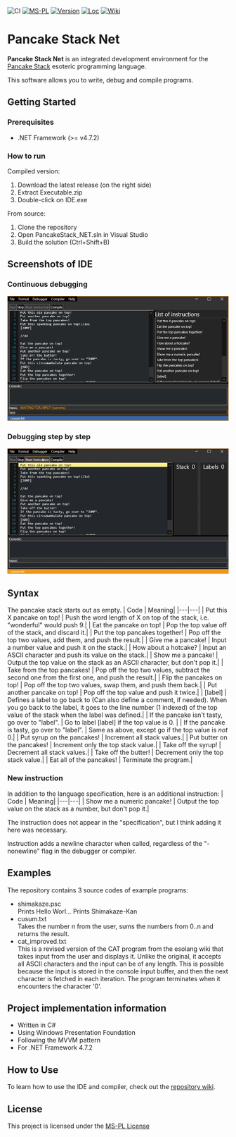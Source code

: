 ![CI](https://github.com/Shimakaze-Kan/Pancake-Stack-Net/workflows/CI/badge.svg)
[![MS-PL](https://img.shields.io/github/license/Shimakaze-Kan/Pancake-Stack-Net)](https://github.com/Shimakaze-Kan/Pancake-Stack-Net/blob/master/license)
[![Version](https://img.shields.io/github/v/release/Shimakaze-Kan/Pancake-Stack-Net)](https://github.com/Shimakaze-Kan/Pancake-Stack-Net/releases)
[![Loc](https://tokei.rs/b1/github/Shimakaze-Kan/Pancake-Stack-Net?category=code)](https://github.com/Shimakaze-Kan/Pancake-Stack-Net)
[![Wiki](https://img.shields.io/badge/wiki-%20exist-blueviolet)](https://github.com/Shimakaze-Kan/Pancake-Stack-Net/wiki)

# Pancake Stack Net
**Pancake Stack Net** is an integrated development environment for the [Pancake Stack](https://esolangs.org/wiki/Pancake_Stack) esoteric programming language.

This software allows you to write, debug and compile programs.

## Getting Started
### Prerequisites
- .NET Framework (>= v4.7.2)


### How to run
Compiled version:
1. Download the latest release (on the right side)
2. Extract Executable.zip
3. Double-click on IDE.exe

From source:
1. Clone the repository
2. Open PancakeStack_NET.sln in Visual Studio
3. Build the solution (Ctrl+Shift+B)

## Screenshots of IDE
### Continuous debugging
![Continuous debugging image](Screenshots/1.png)

### Debugging step by step
![Debugging step by step image](Screenshots/2.gif)

## Syntax
The pancake stack starts out as empty.
| Code | Meaning|
|---|---|
| Put this X pancake on top! | Push the word length of X on top of the stack, i.e. "wonderful" would push 9.|
| Eat the pancake on top! | Pop the top value off of the stack, and discard it.|
| Put the top pancakes together! | Pop off the top two values, add them, and push the result.|
| Give me a pancake! | Input a number value and push it on the stack.|
| How about a hotcake? | Input an ASCII character and push its value on the stack.|
| Show me a pancake! | Output the top value on the stack as an ASCII character, but don't pop it.|
| Take from the top pancakes! | Pop off the top two values, subtract the second one from the first one, and push the result.|
| Flip the pancakes on top! | Pop off the top two values, swap them, and push them back.|
| Put another pancake on top! | Pop off the top value and push it twice.|
| [label] | Defines a label to go back to (Can also define a comment, if needed). When you go back to the label, it goes to the line number (1 indexed) of the top value of the stack when the label was defined.|
| If the pancake isn't tasty, go over to "label". | Go to label [label] if the top value is 0. |
| If the pancake is tasty, go over to "label". | Same as above, except go if the top value is <i>not</i> 0.|
| Put syrup on the pancakes! | Increment all stack values.|
| Put butter on the pancakes! | Increment only the top stack value.|
| Take off the syrup! | Decrement all stack values.|
| Take off the butter! | Decrement only the top stack value.|
| Eat all of the pancakes! | Terminate the program.|

### New instruction
In addition to the language specification, here is an additional instruction:
| Code | Meaning|
|---|---|
| Show me a numeric pancake! | Output the top value on the stack as a number, but don't pop it.|

The instruction does not appear in the "specification", but I think adding it here was necessary.

Instruction adds a newline character when called, regardless of the "-nonewline" flag in the debugger or compiler.

## Examples
The repository contains 3 source codes of example programs:
- shimakaze.psc<br>Prints Hello Worl... Prints Shimakaze-Kan
- cusum.txt<br>Takes the number n from the user, sums the numbers from 0..n and returns the result.
- cat_improved.txt<br>This is a revised version of the CAT program from the esolang wiki that takes input from the user and displays it. Unlike the original, it accepts all ASCII characters and the input can be of any length. This is possible because the input is stored in the console input buffer, and then the next character is fetched in each iteration. The program terminates when it encounters the character '0'.

## Project implementation information
- Written in C#
- Using Windows Presentation Foundation
- Following the MVVM pattern
- For .NET Framework 4.7.2

## How to Use
To learn how to use the IDE and compiler, check out the [repository wiki](https://github.com/Shimakaze-Kan/Pancake-Stack-Net/wiki).

## License
This project is licensed under the [MS-PL License](https://opensource.org/licenses/MS-PL)
